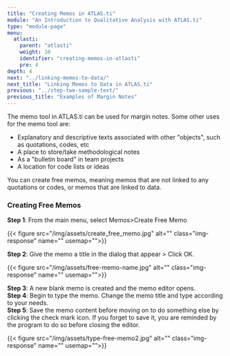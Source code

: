 ```yaml
---
title: "Creating Memos in ATLAS.ti"
module: "An Introduction to Qualitative Analysis with ATLAS.ti"
type: "module-page"
menu:
  atlasti:
    parent: "atlasti"
    weight: 10
    identifier: "creating-memos-in-atlasti"
    pre: 4
depth: 4
next: "../linking-memos-to-data/"
next_title: "Linking Memos to Data in ATLAS.ti"
previous: "../step-two-sample-text/"
previous_title: "Examples of Margin Notes"
---
```

<div class="atlasti"><div class="pageblock"><p>The memo tool in ATLAS.ti can be used for margin notes.  Some other uses for the memo tool are:</p>
<ul>
<li>Explanatory and descriptive texts associated with other "objects", such as quotations, codes, etc</li>
<li>A place to store/take methodological notes</li>
<li>As a "bulletin board" in team projects</li>
<li>A location for code lists or ideas</li>
</ul>
<p>You can create free memos, meaning memos that are not linked to any quotations or codes, or memos that are  linked to data.</p>
</div><div class="pageblock"><h3>Creating Free Memos</h3>
<p><strong>Step 1</strong>: From the main menu, select Memos>Create Free Memo</p>
</div><div class="pageblock">
<div class="caption">
</div>
{{< figure src="/img/assets/create_free_memo.jpg" alt="" class="img-response" name="" usemap="">}}</div><div class="pageblock"><p><strong>Step 2</strong>: Give the memo a title in the dialog that appear > Click OK.</p>
</div><div class="pageblock">
<div class="caption">
</div>
{{< figure src="/img/assets/free-memo-name.jpg" alt="" class="img-response" name="" usemap="">}}</div><div class="pageblock"><p><strong>Step 3</strong>: A new blank memo is created and the memo editor opens. <br>
<strong>Step 4</strong>: Begin to type the memo. Change the memo title and type according to your needs.<br>
<strong>Step 5</strong>: Save the memo content before moving on to do something else by clicking the check mark  icon. If you forget to save it, you are reminded by the program to do so before closing the editor.</p>
</div><div class="pageblock">
<div class="caption">
</div>
{{< figure src="/img/assets/type-free-memo2.jpg" alt="" class="img-response" name="" usemap="">}}</div></div>